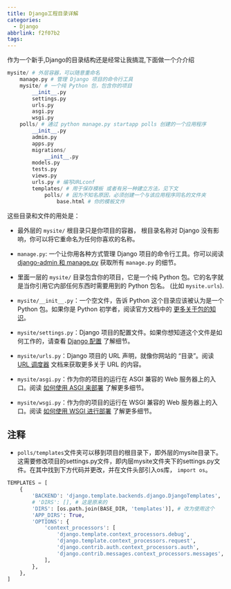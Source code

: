```yaml
---
title: Django工程目录详解
categories:
  - Django
abbrlink: f2f07b2
tags:
---
```



作为一个新手,Django的目录结构还是经常让我搞混,下面做一个介介绍
```python
mysite/ # 外层容器，可以随意重命名
    manage.py # 管理 Django 项目的命令行工具
    mysite/ # 一个纯 Python 包，包含你的项目
        __init__.py
        settings.py
        urls.py   
        asgi.py
        wsgi.py
    polls/ # 通过 python manage.py startapp polls 创建的一个应用程序
        __init__.py
        admin.py
        apps.py
        migrations/
            __init__.py
        models.py
        tests.py
        views.py
        urls.py # 编写URLconf
        templates/ # 用于保存模板 或者有另一种建立方法，见下文
            polls/ # 因为不知名原因，必须创建一个与该应用程序同名的文件夹
                base.html # 你的模板文件
```

这些目录和文件的用处是：

*   最外层的 `mysite/` 根目录只是你项目的容器， 根目录名称对 Django 没有影响，你可以将它重命名为任何你喜欢的名称。

*   `manage.py`: 一个让你用各种方式管理 Django 项目的命令行工具。你可以阅读 [django-admin 和 manage.py](../../ref/django-admin/) 获取所有 `manage.py` 的细节。

*   里面一层的 `mysite/` 目录包含你的项目，它是一个纯 Python 包。它的名字就是当你引用它内部任何东西时需要用到的 Python 包名。 (比如 `mysite.urls`).

*   `mysite/__init__.py`：一个空文件，告诉 Python 这个目录应该被认为是一个 Python 包。如果你是 Python 初学者，阅读官方文档中的 [更多关于包的知识](https://docs.python.org/3/tutorial/modules.html#tut-packages "(在 Python v3.10)")。

*   `mysite/settings.py`：Django 项目的配置文件。如果你想知道这个文件是如何工作的，请查看 [Django 配置](../../topics/settings/) 了解细节。

*   `mysite/urls.py`：Django 项目的 URL 声明，就像你网站的 “目录”。阅读 [URL 调度器](../../topics/http/urls/) 文档来获取更多关于 URL 的内容。

*   `mysite/asgi.py`：作为你的项目的运行在 ASGI 兼容的 Web 服务器上的入口。阅读 [如何使用 ASGI 来部署](../../howto/deployment/asgi/) 了解更多细节。

*   `mysite/wsgi.py`：作为你的项目的运行在 WSGI 兼容的 Web 服务器上的入口。阅读 [如何使用 WSGI 进行部署](../../howto/deployment/wsgi/) 了解更多细节。

## 注释
- `polls/templates`文件夹可以移到项目的根目录下，即外层的mysite目录下。这需要修改项目的settings.py文件，即内层mysite文件夹下的settings.py文件。在其中找到下方代码并更改，并在文件头部引入os库， `import os`。
```python
TEMPLATES = [
    {
        'BACKEND': 'django.template.backends.django.DjangoTemplates',
        # 'DIRS': [], # 这是原来的
        'DIRS': [os.path.join(BASE_DIR, 'templates')], # 改为使用这个
        'APP_DIRS': True,
        'OPTIONS': {
            'context_processors': [
                'django.template.context_processors.debug',
                'django.template.context_processors.request',
                'django.contrib.auth.context_processors.auth',
                'django.contrib.messages.context_processors.messages',
            ],
        },
    },
]
```
